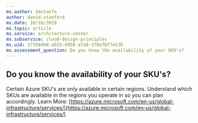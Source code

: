 ```yaml
---
ms.author: dastanfo
author: david-stanford
ms.date: 10/16/2019
ms.topic: article
ms.service: architecture-center
ms.subservice: cloud-design-principles
ms.uid: 373984b8-a555-4958-a7a8-378ef6f7e53b
ms.assessment_question: Do you know the availability of your SKU's?
---
```

## Do you know the availability of your SKU's?

Certain Azure SKU's are only available in certain regions. Understand which SKUs are available in the regions you operate in so you can plan accordingly. Learn More: [https://azure.microsoft.com/en-us/global-infrastructure/services/](https://azure.microsoft.com/en-us/global-infrastructure/services/)

